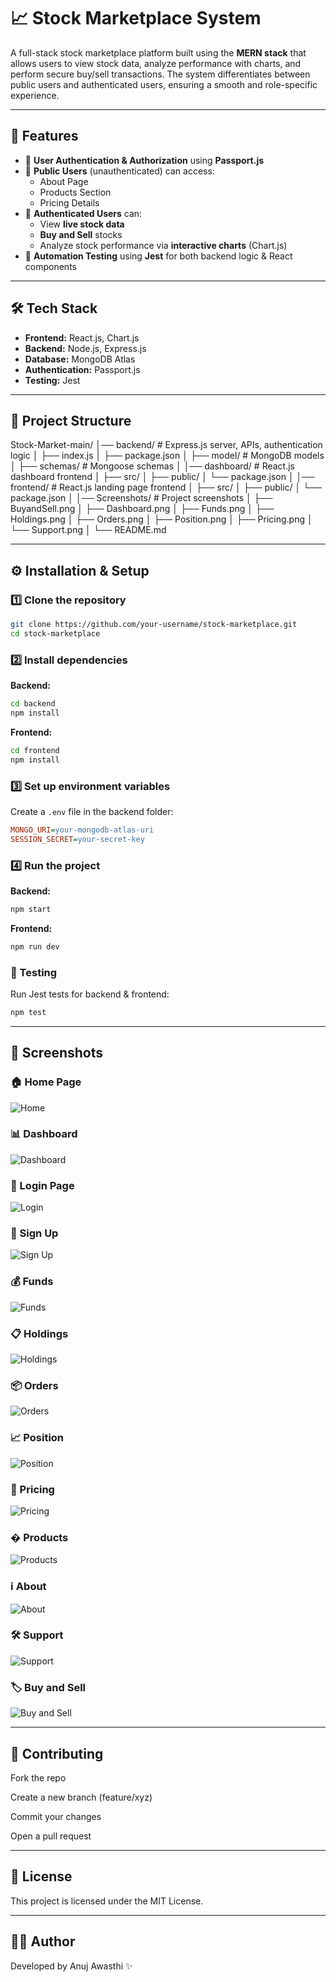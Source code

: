 
# 📈 Stock Marketplace System

A full-stack stock marketplace platform built using the **MERN stack** that allows users to view stock data, analyze performance with charts, and perform secure buy/sell transactions. The system differentiates between public users and authenticated users, ensuring a smooth and role-specific experience.

---

## 🚀 Features

- 🔐 **User Authentication & Authorization** using **Passport.js**  
- 👥 **Public Users** (unauthenticated) can access:  
	- About Page  
	- Products Section  
	- Pricing Details  
- 👤 **Authenticated Users** can:  
	- View **live stock data**  
	- **Buy and Sell** stocks  
	- Analyze stock performance via **interactive charts** (Chart.js)  
- 🧪 **Automation Testing** using **Jest** for both backend logic & React components  

---

## 🛠️ Tech Stack

- **Frontend:** React.js, Chart.js  
- **Backend:** Node.js, Express.js  
- **Database:** MongoDB Atlas  
- **Authentication:** Passport.js  
- **Testing:** Jest  

---

## 📂 Project Structure

Stock-Market-main/
│── backend/           # Express.js server, APIs, authentication logic
│   ├── index.js
│   ├── package.json
│   ├── model/         # MongoDB models
│   ├── schemas/       # Mongoose schemas
│
│── dashboard/         # React.js dashboard frontend
│   ├── src/
│   ├── public/
│   └── package.json
│
│── frontend/          # React.js landing page frontend
│   ├── src/
│   ├── public/
│   └── package.json
│
│── Screenshots/       # Project screenshots
│   ├── BuyandSell.png
│   ├── Dashboard.png
│   ├── Funds.png
│   ├── Holdings.png
│   ├── Orders.png
│   ├── Position.png
│   ├── Pricing.png
│   └── Support.png
│
└── README.md

---

## ⚙️ Installation & Setup

### 1️⃣ Clone the repository
```bash
git clone https://github.com/your-username/stock-marketplace.git
cd stock-marketplace
```

### 2️⃣ Install dependencies
**Backend:**
```bash
cd backend
npm install
```
**Frontend:**
```bash
cd frontend
npm install
```

### 3️⃣ Set up environment variables
Create a `.env` file in the backend folder:
```ini
MONGO_URI=your-mongodb-atlas-uri
SESSION_SECRET=your-secret-key
```

### 4️⃣ Run the project
**Backend:**
```bash
npm start
```
**Frontend:**
```bash
npm run dev
```

### 🧪 Testing
Run Jest tests for backend & frontend:
```bash
npm test
```

---


## 📸 Screenshots

### 🏠 Home Page
![Home](Screenshots/Home.png)

### 📊 Dashboard
![Dashboard](Screenshots/Dashboard.png)

### 🔑 Login Page
![Login](Screenshots/Login.png)

### 📝 Sign Up
![Sign Up](Screenshots/Sign%20Up.png)

### 💰 Funds
![Funds](Screenshots/Funds.png)

### 📋 Holdings
![Holdings](Screenshots/Holdings.png)

### 📦 Orders
![Orders](Screenshots/Orders.png)

### 📈 Position
![Position](Screenshots/Position.png)

### 💸 Pricing
![Pricing](Screenshots/Pricing.png)

### � Products
![Products](Screenshots/Products.png)

### ℹ️ About
![About](Screenshots/About.png)


### 🛠️ Support
![Support](Screenshots/Support.png)

### 🏷️ Buy and Sell
![Buy and Sell](Screenshots/BuyandSell.png)

---


## 🤝 Contributing
Fork the repo

Create a new branch (feature/xyz)

Commit your changes

Open a pull request

---

## 📜 License
This project is licensed under the MIT License.

---

## 👨‍💻 Author
Developed by Anuj Awasthi ✨
